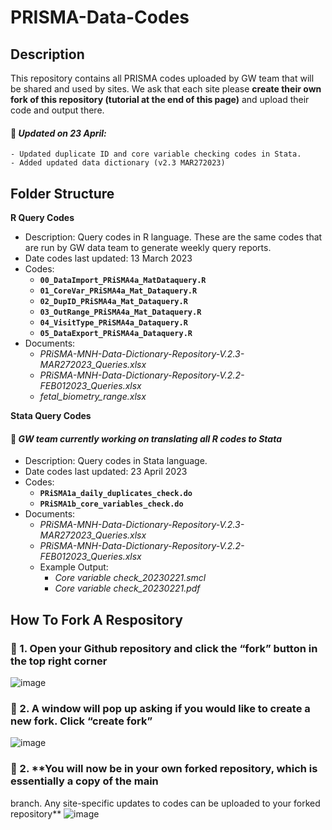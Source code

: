 # PRISMA-Data-Codes
## Description
This repository contains all PRISMA codes uploaded by GW team that will be shared and used by sites. We ask that each site please **create their own fork of this repository (tutorial at the end of this page)** and upload their code and output there. 

#### :pushpin: *Updated on 23 April:* 
    - Updated duplicate ID and core variable checking codes in Stata. 
    - Added updated data dictionary (v2.3 MAR272023)

## Folder Structure
**R Query Codes** 
   - Description: Query codes in R language. These are the same codes that are run by GW data team to generate weekly query reports. 
   - Date codes last updated: 13 March 2023 
   - Codes: 
     - **`00_DataImport_PRiSMA4a_MatDataquery.R`** 
     - **`01_CoreVar_PRiSMA4a_Mat_Dataquery.R`** 
     - **`02_DupID_PRiSMA4a_Mat_Dataquery.R`** 
     - **`03_OutRange_PRiSMA4a_Mat_Dataquery.R`** 
     - **`04_VisitType_PRiSMA4a_Dataquery.R`** 
     - **`05_DataExport_PRiSMA4a_Dataquery.R`** 
   - Documents: 
     - *PRiSMA-MNH-Data-Dictionary-Repository-V.2.3-MAR272023_Queries.xlsx*
     - *PRiSMA-MNH-Data-Dictionary-Repository-V.2.2-FEB012023_Queries.xlsx*
     - *fetal_biometry_range.xlsx*
     
**Stata Query Codes** 
#### :pushpin: *GW team currently working on translating all R codes to Stata*
   - Description: Query codes in Stata language. 
   - Date codes last updated: 23 April 2023 
   - Codes: 
     - **`PRiSMA1a_daily_duplicates_check.do`** 
     - **`PRiSMA1b_core_variables_check.do`** 
   - Documents: 
     - *PRiSMA-MNH-Data-Dictionary-Repository-V.2.3-MAR272023_Queries.xlsx*
     - *PRiSMA-MNH-Data-Dictionary-Repository-V.2.2-FEB012023_Queries.xlsx* 
     - Example Output: 
       - *Core variable check_20230221.smcl*
       - *Core variable check_20230221.pdf*

##  **How To Fork A Respository** 
### :pushpin: 1\. **Open your Github repository and click the “fork” button in the top right corner**
![image](https://github.com/PRiSMA-Study/PRiSMA-Data-Queries-Sites/assets/107492595/8f364b2e-48f8-4192-af8c-af1df9841d33)

### :pushpin: 2\. **A window will pop up asking if you would like to create a new fork. Click “create fork”**
![image](https://github.com/PRiSMA-Study/PRiSMA-Data-Queries-Sites/assets/107492595/5c57226d-b764-41c3-b673-7883336b5065)

### :pushpin: 2\. **You will now be in your own forked repository, which is essentially a copy of the main
branch. Any site-specific updates to codes can be uploaded to your forked repository**
![image](https://github.com/PRiSMA-Study/PRiSMA-Data-Queries-Sites/assets/107492595/149d55aa-1dd9-4b6c-92cb-74eee68d9705)




